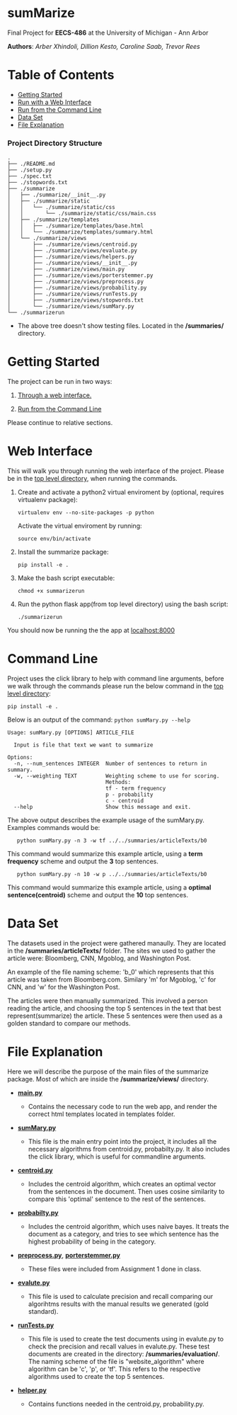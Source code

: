 # sumMarize
Final Project for **EECS-486** at the University of Michigan - Ann Arbor

**Authors**: *Arber Xhindoli, Dillion Kesto,  Caroline Saab, Trevor Rees*

# Table of Contents

* [Getting Started](#getting-started)
* [Run with a Web Interface](#web-interface)
* [Run from the Command Line](#command-line)
* [Data Set](#data-set)
* [File Explanation](#file-explanation)

### Project Directory Structure
```shellsession
.
├── ./README.md
├── ./setup.py
├── ./spec.txt
├── ./stopwords.txt
├── ./summarize
│   ├── ./summarize/__init__.py
│   ├── ./summarize/static
│   │   └── ./summarize/static/css
│   │       └── ./summarize/static/css/main.css
│   ├── ./summarize/templates
│   │   ├── ./summarize/templates/base.html
│   │   └── ./summarize/templates/summary.html
│   └── ./summarize/views
│       ├── ./summarize/views/centroid.py
│       ├── ./summarize/views/evaluate.py
│       ├── ./summarize/views/helpers.py
│       ├── ./summarize/views/__init__.py
│       ├── ./summarize/views/main.py
│       ├── ./summarize/views/porterstemmer.py
│       ├── ./summarize/views/preprocess.py
│       ├── ./summarize/views/probability.py
│       ├── ./summarize/views/runTests.py
│       ├── ./summarize/views/stopwords.txt
│       └── ./summarize/views/sumMary.py
└── ./summarizerun
```
* The above tree doesn't show testing files. Located in the **/summaries/** directory.

# Getting Started

The project can be run in two ways:

1) [Through a web interface.](#web-interface)

2) [Run from the Command Line](#command-line)

Please continue to relative sections.

# Web Interface

This will walk you through running the web interface of the project. Please be in the [top level directory](#project-directory-structure), when running the commands.

1) Create and activate a python2 virtual enviroment by (optional, requires virtualenv package):

    `virtualenv env --no-site-packages -p python`

    Activate the virtual enviroment by running:

    `source env/bin/activate`

2) Install the summarize package:

    `pip install -e .`

3) Make the bash script executable:

    `chmod +x summarizerun`

4) Run the python flask app(from top level directory) using the bash script:

    `./summarizerun`

You should now be running the the app at [localhost:8000](http://localhost:8000)

# Command Line

Project uses the click library to help with command line arguments, before we walk through the commands please run the below command in the [top level directory](#project-directory-structure):

 `pip install -e .`

Below is an output of the command: `python sumMary.py --help`

```shellsession
Usage: sumMary.py [OPTIONS] ARTICLE_FILE

  Input is file that text we want to summarize

Options:
  -n, --num_sentences INTEGER  Number of sentences to return in summary.
  -w, --weighting TEXT         Weighting scheme to use for scoring.
                               Methods:
                               tf - term frequency
                               p - probability
                               c - centroid
  --help                       Show this message and exit.
```

The above output describes the example usage of the sumMary.py. Examples commands would be:

 ```shellsession
    python sumMary.py -n 3 -w tf ../../summaries/articleTexts/b0
 ```

 This command would summarize this example article, using a **term frequency** scheme and output the **3** top sentences.

 ```shellsession
    python sumMary.py -n 10 -w p ../../summaries/articleTexts/b0
 ```

 This command would summarize this example article, using a **optimal sentence(centroid)** scheme and output the **10** top sentences.


# Data Set

The datasets used in the project were gathered manaully. They are located in the **/summaries/articleTexts/** folder. The sites we used to gather the article were: Bloomberg, CNN, Mgoblog, and Washington Post.

An example of the file naming scheme: 'b_0' which represents that this article was taken from Bloomberg.com. Similary 'm' for Mgoblog, 'c' for CNN, and 'w' for the Washington Post.

The articles were then manually summarized. This involved a person reading the article, and choosing the top 5 sentences in the text that best represent(summarize) the article. These 5 sentences were then used as a golden standard to compare our methods.

# File Explanation

Here we will describe the purpose of the main files of the summarize package. Most of which are inside the **/summarize/views/** directory.

*  [**main.py**](/summarize/views/main.py)

    - Contains the necessary code to run the web app, and render the correct html templates located in templates folder.

*  [**sumMary.py**](/summarize/views/sumMary.py)

    - This file is the main entry point into the project, it includes all the necessary algorithms from centroid.py, probabilty.py. It also includes the click library, which is useful for commandline arguments.

*  [**centroid.py**](/summarize/views/centroid.py)

    - Includes the centroid algorithm, which creates an optimal vector from the sentences in the document. Then uses cosine similarity to compare this 'optimal' sentence to the rest of the sentences.

*  [**probabilty.py**](/summarize/views/probabilty.py)

    - Includes the centroid algorithm, which uses naive bayes. It treats the document as a category, and tries to see which sentence has the highest probability of being in the category.

*  [**preprocess.py**](/summarize/views/preprocess.py), [**porterstemmer.py**](/summarize/views/porterstemmer.py)

    - These files were included from Assignment 1 done in class.

* [**evalute.py**](/summarize/views/evalute.py)

    - This file is used to calculate precision and recall comparing our algorihtms results with the manual results we generated (gold standard).


* [**runTests.py**](/summarize/views/runTests.py)

    - This file is used to create the test documents using in evalute.py to check the precision and recall values in evalute.py. These test documents are created in the directory: **/summaries/evaluation/**. The naming scheme of the file is "website_algorithm" where algorithm can be 'c', 'p', or 'tf'. This refers to the respective algorithms used to create the top 5 sentences.

* [**helper.py**](/summarize/views/helper.py)

    - Contains functions needed in the centroid.py, probability.py.

